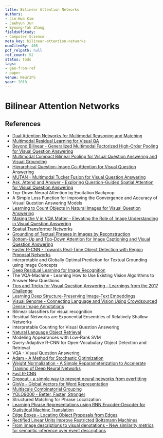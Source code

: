 ```yaml
---
title: Bilinear Attention Networks
authors:
- Jin-Hwa Kim
- Jaehyun Jun
- Byoung-Tak Zhang
fieldsOfStudy:
- Computer Science
meta_key: bilinear-attention-networks
numCitedBy: 408
pdf_relpath: null
ref_count: 52
status: todo
tags:
- gen-from-ref
- paper
venue: NeurIPS
year: 2018
---
```


# Bilinear Attention Networks

## References

- [Dual Attention Networks for Multimodal Reasoning and Matching](./dual-attention-networks-for-multimodal-reasoning-and-matching.md)
- [Multimodal Residual Learning for Visual QA](./multimodal-residual-learning-for-visual-qa.md)
- [Beyond Bilinear - Generalized Multimodal Factorized High-Order Pooling for Visual Question Answering](./beyond-bilinear-generalized-multimodal-factorized-high-order-pooling-for-visual-question-answering.md)
- [Multimodal Compact Bilinear Pooling for Visual Question Answering and Visual Grounding](./multimodal-compact-bilinear-pooling-for-visual-question-answering-and-visual-grounding.md)
- [Hierarchical Question-Image Co-Attention for Visual Question Answering](./hierarchical-question-image-co-attention-for-visual-question-answering.md)
- [MUTAN - Multimodal Tucker Fusion for Visual Question Answering](./mutan-multimodal-tucker-fusion-for-visual-question-answering.md)
- [Ask, Attend and Answer - Exploring Question-Guided Spatial Attention for Visual Question Answering](./ask-attend-and-answer-exploring-question-guided-spatial-attention-for-visual-question-answering.md)
- Top-Down Neural Attention by Excitation Backprop
- A Simple Loss Function for Improving the Convergence and Accuracy of Visual Question Answering Models
- [Learning to Count Objects in Natural Images for Visual Question Answering](./learning-to-count-objects-in-natural-images-for-visual-question-answering.md)
- [Making the V in VQA Matter - Elevating the Role of Image Understanding in Visual Question Answering](./making-the-v-in-vqa-matter-elevating-the-role-of-image-understanding-in-visual-question-answering.md)
- [Spatial Transformer Networks](./spatial-transformer-networks.md)
- [Grounding of Textual Phrases in Images by Reconstruction](./grounding-of-textual-phrases-in-images-by-reconstruction.md)
- [Bottom-Up and Top-Down Attention for Image Captioning and Visual Question Answering](./bottom-up-and-top-down-attention-for-image-captioning-and-visual-question-answering.md)
- [Faster R-CNN - Towards Real-Time Object Detection with Region Proposal Networks](./faster-r-cnn-towards-real-time-object-detection-with-region-proposal-networks.md)
- Interpretable and Globally Optimal Prediction for Textual Grounding using Image Concepts
- [Deep Residual Learning for Image Recognition](./deep-residual-learning-for-image-recognition.md)
- The VQA-Machine - Learning How to Use Existing Vision Algorithms to Answer New Questions
- [Tips and Tricks for Visual Question Answering - Learnings from the 2017 Challenge](./tips-and-tricks-for-visual-question-answering-learnings-from-the-2017-challenge.md)
- [Learning Deep Structure-Preserving Image-Text Embeddings](./learning-deep-structure-preserving-image-text-embeddings.md)
- [Visual Genome - Connecting Language and Vision Using Crowdsourced Dense Image Annotations](./visual-genome-connecting-language-and-vision-using-crowdsourced-dense-image-annotations.md)
- Bilinear classifiers for visual recognition
- Residual Networks are Exponential Ensembles of Relatively Shallow Networks
- Interpretable Counting for Visual Question Answering
- [Natural Language Object Retrieval](./natural-language-object-retrieval.md)
- Modeling Appearances with Low-Rank SVM
- Query-Adaptive R-CNN for Open-Vocabulary Object Detection and Retrieval
- [VQA - Visual Question Answering](./vqa-visual-question-answering.md)
- [Adam - A Method for Stochastic Optimization](./adam-a-method-for-stochastic-optimization.md)
- [Weight Normalization - A Simple Reparameterization to Accelerate Training of Deep Neural Networks](./weight-normalization-a-simple-reparameterization-to-accelerate-training-of-deep-neural-networks.md)
- [Fast R-CNN](./fast-r-cnn.md)
- [Dropout - a simple way to prevent neural networks from overfitting](./dropout-a-simple-way-to-prevent-neural-networks-from-overfitting.md)
- [GloVe - Global Vectors for Word Representation](./glove-global-vectors-for-word-representation.md)
- [Multiscale Combinatorial Grouping](./multiscale-combinatorial-grouping.md)
- [YOLO9000 - Better, Faster, Stronger](./yolo9000-better-faster-stronger.md)
- Structured Matching for Phrase Localization
- [Learning Phrase Representations using RNN Encoder-Decoder for Statistical Machine Translation](./learning-phrase-representations-using-rnn-encoder-decoder-for-statistical-machine-translation.md)
- [Edge Boxes - Locating Object Proposals from Edges](./edge-boxes-locating-object-proposals-from-edges.md)
- [Rectified Linear Units Improve Restricted Boltzmann Machines](./rectified-linear-units-improve-restricted-boltzmann-machines.md)
- [From image descriptions to visual denotations - New similarity metrics for semantic inference over event descriptions](./from-image-descriptions-to-visual-denotations-new-similarity-metrics-for-semantic-inference-over-event-descriptions.md)

